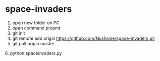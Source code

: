 # space-invaders

1. open new folder on PC
2. open command propmt
3. git init
4. git remote add origin https://github.com/Nushaine/space-invaders.git
5. git pull origin master
<you should see files loading in>
6. python spaceinvaders.py
